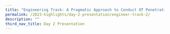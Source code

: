 ```yaml
---
title: "Engineering Track: A Pragmatic Approach to Conduct OT Penetration Testing"
permalink: /2023-highlights/day-2-presentation/engineer-track-2/
description: ""
third_nav_title: Day 2 Presentation
---
```

